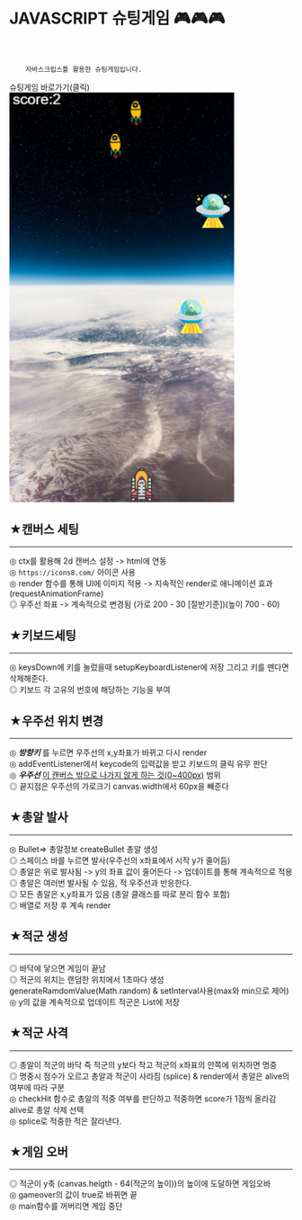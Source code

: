 # JAVASCRIPT 슈팅게임 🎮🎮🎮<br/><br/>
```plaintext
    자바스크립스틀 활용한 슈팅게임입니다.
```

<a herf="https://defendingearth.netlify.app/">슈팅게임 바로가기(클릭)</a><br/>
<img src="./images/space.png" alt="이미지 설명" width="400"/>
 
## ★캔버스 세팅

---

◎ ctx를 활용해 2d 캔버스 설정 -> html에 연동<br/>
◎ `https://icons8.com/` 아이콘 사용<br/>
◎ render 함수를 통해 UI에 이미지 적용 -> 지속적인 render로 애니메이션 효과(requestAnimationFrame)<br/>
◎ 우주선 좌표 -> 계속적으로 변경됨 (가로 200 - 30 [절반기준])(높이 700 - 60)<br/>


## ★키보드세팅
---
◎ keysDown에 키를 눌렀을때 setupKeyboardListener에 저장 그리고 키를 뗀다면 삭제해준다.<br/>
◎ 키보드 각 고유의 번호에 해당하는 기능을 부여<br/>

## ★우주선 위치 변경 
---
◎ **_방향키_** 를 누르면 우주선의 x,y좌표가 바뀌고 다시 render<br/>
◎ addEventListener에서 keycode의 입력값을 받고 키보드의 클릭 유무 판단 <br/>
◎ **_우주선_** <u>이 캔버스 밖으로 나가지 않게 하는 것(0~400px)</u> 범위<br/>
◎ 끝지점은 우주선의 가로크기 canvas.width에서 60px을 빼준다

## ★총알 발사
---

◎ Bullet=> 총알정보 createBullet 총알 생성<br/>
◎ 스페이스 바를 누르면 발사(우주선의 x좌표에서 시작 y가 줄어듬)<br/>
◎ 총알은 위로 발사됨 -> y의 좌표 값이 줄어든다 -> 업데이트를 통해 계속적으로 적용<br/>
◎ 총알은 여러번 발사될 수 있음, 적 우주선과 반응한다. <br/>
◎ 모든 총알은 x,y좌표가 있음 (총알 클래스를 따로 분리 함수 포함) <br/>
◎ 배열로 저장 후 계속 render<br/>

## ★적군 생성 
---

◎ 바닥에 닿으면 게임이 끝남 <br/>
◎ 적군의 위치는 랜덤한 위치에서 1초마다 생성 generateRamdomValue(Math.random) & setInterval사용(max와 min으로 제어)<br/>
◎ y의 값을 계속적으로 업데이트 적군은 List에 저장<br/>

## ★적군 사격
---

◎ 총알이 적군의 바닥 즉 적군의 y보다 작고 적군의 x좌표의 안쪽에 위치하면 명중 <br/>
◎ 명중시 점수가 오르고 총알과 적군이 사라짐 (splice) & render에서 총알은 alive의 여부에 따라 구분<br/>
◎ checkHit 함수로 총알의 적중 여부를 판단하고 적중하면 score가 1점씩 올라감 alive로 총알 삭제 선택 <br/>
◎ splice로 적중한 적은 잘라낸다.<br/>



## ★게임 오버
---

◎ 적군이 y축 (canvas.heigth - 64(적군의 높이))의 높이에 도달하면 게임오바<br/>
◎ gameover의 값이 true로 바뀌면 끝<br/>
◎ main함수를 꺼버리면 게임 중단<br/> 